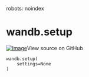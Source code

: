robots: noindex

# wandb.setup

<!-- Insert buttons and diff -->


[![Image](https://www.tensorflow.org/images/GitHub-Mark-32px.png)](https://www.github.com/wandb/client/tree/master/wandb/sdk/wandb_setup.py#L262-L264)View source on GitHub





<pre class="devsite-click-to-copy prettyprint lang-py tfo-signature-link">
<code>wandb.setup(
    settings=None
)
</code></pre>



<!-- Placeholder for "Used in" -->
